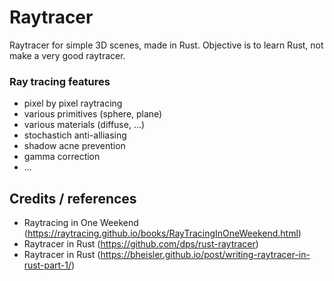 # Raytracer
Raytracer for simple 3D scenes, made in Rust. Objective is to learn Rust, not make a very good raytracer.

### Ray tracing features
- pixel by pixel raytracing
- various primitives (sphere, plane)
- various materials (diffuse, ...)
- stochastich anti-alliasing
- shadow acne prevention
- gamma correction
- ...

## Credits / references
- Raytracing in One Weekend (https://raytracing.github.io/books/RayTracingInOneWeekend.html)
- Raytracer in Rust (https://github.com/dps/rust-raytracer)
- Raytracer in Rust (https://bheisler.github.io/post/writing-raytracer-in-rust-part-1/)